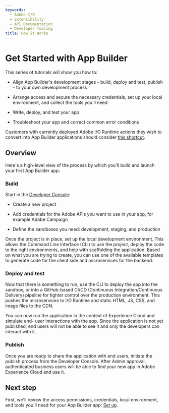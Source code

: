 ```yaml
---
keywords:
  - Adobe I/O
  - Extensibility
  - API Documentation
  - Developer Tooling
title: How it Works
---
```


# Get Started with App Builder

This series of tutorials will show you how to:

* Align App Builder's development stages - build, deploy and test, publish - to your own development process

* Arrange access and secure the necessary credentials, set up your local environment, and collect the tools you'll need

* Write, deploy, and test your app

* Troubleshoot your app and correct common error conditions

Customers with currently deployed Adobe I/O Runtime actions they wish to convert into App Builder applications should consider [this shortcut](app_builder_and_runtime.md).

## Overview

Here's a high-level view of the process by which you'll build and launch your first App Builder app: 

### Build

Start in the [Developer Console](/console):

- Create a new project

- Add credentials for the Adobe APIs you want to use in your app, for example Adobe Campaign

- Define the sandboxes you need: development, staging, and production

Once the project is in place, set up the local development environment. This allows the Command Line Interface (CLI) to use the project, deploy the code to the right environments, and help with scaffolding the application. Based on what you are trying to create, you can use one of the available templates to generate code for the client side and microservices for the backend. 

### Deploy and test

Now that there is something to run, use the CLI to deploy the app into the sandbox, or into a GitHub-based CI/CD (Continuous Integration/Continuous Delivery) pipeline for tighter control over the production environment. This pushes the microservices to I/O Runtime and static HTML, JS, CSS, and image files to the CDN. 

You can now run the application in the context of Experience Cloud and simulate end- user interactions with the app. Since the application is not yet published, end users will not be able to see it and only the developers can interact with it.

### Publish

Once you are ready to share the application with end users, initiate the publish process from the Developer Console. After Admin approval, authenticated business users will be able to find your new app in Adobe Experience Cloud and use it.

## Next step

First, we'll review the access permissions, credentials, local environment, and tools you'll need for your App Builder app: [Set up](set_up.md).
